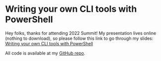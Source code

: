 # Writing your own CLI tools with PowerShell #

Hey folks, thanks for attending 2022 Summit! My presentation lives online (nothing to download), so please follow this link to go through my slides:
[Writing your own CLI tools with PowerShell](https://markw.dev/presentations/?p=sqltop-dev)

All code is available at my [GitHub repo](https://github.com/m82labs/Presentations/tree/main/PowerShellCLISQLTop).
